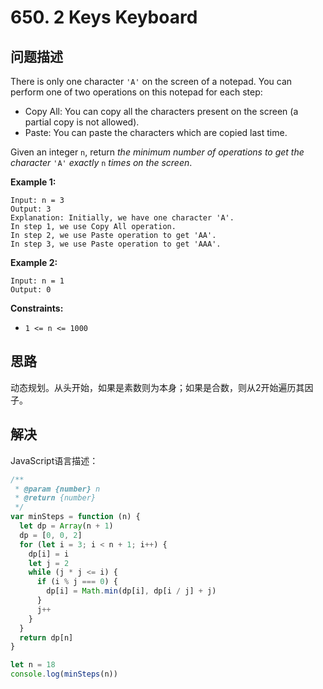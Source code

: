 # 650. 2 Keys Keyboard

## 问题描述

There is only one character `'A'` on the screen of a notepad. You can perform one of two operations on this notepad for each step:

- Copy All: You can copy all the characters present on the screen (a partial copy is not allowed).
- Paste: You can paste the characters which are copied last time.

Given an integer `n`, return *the minimum number of operations to get the character* `'A'` *exactly* `n` *times on the screen*.

**Example 1:**

```
Input: n = 3
Output: 3
Explanation: Initially, we have one character 'A'.
In step 1, we use Copy All operation.
In step 2, we use Paste operation to get 'AA'.
In step 3, we use Paste operation to get 'AAA'.
```

**Example 2:**

```
Input: n = 1
Output: 0
```

**Constraints:**

- `1 <= n <= 1000`

## 思路

动态规划。从头开始，如果是素数则为本身；如果是合数，则从2开始遍历其因子。

## 解决

JavaScript语言描述：

```javascript
/**
 * @param {number} n
 * @return {number}
 */
var minSteps = function (n) {
  let dp = Array(n + 1)
  dp = [0, 0, 2]
  for (let i = 3; i < n + 1; i++) {
    dp[i] = i
    let j = 2
    while (j * j <= i) {
      if (i % j === 0) {
        dp[i] = Math.min(dp[i], dp[i / j] + j)
      }
      j++
    }
  }
  return dp[n]
}

let n = 18
console.log(minSteps(n))
```
